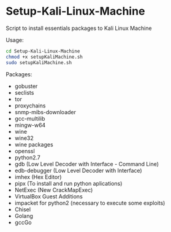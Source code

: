 # Setup-Kali-Linux-Machine

Script to install essentials packages to Kali Linux Machine

Usage:
```sh
cd Setup-Kali-Linux-Machine
chmod +x setupKaliMachine.sh
sudo setupKaliMachine.sh
```


Packages:
- gobuster
- seclists
- tor
- proxychains
- snmp-mibs-downloader
- gcc-multilib
- mingw-w64
- wine
- wine32
- wine packages
- openssl
- python2.7
- gdb (Low Level Decoder with Interface - Command Line)
- edb-debugger (Low Level Decoder with Interface)
- imhex (Hex Editor)
- pipx (To install and run python aplications)
- NetExec (New CrackMapExec)
- VirtualBox Guest Additions
- impacket for python2 (necessary to execute some exploits)
- Chisel
- Golang
- gccGo

